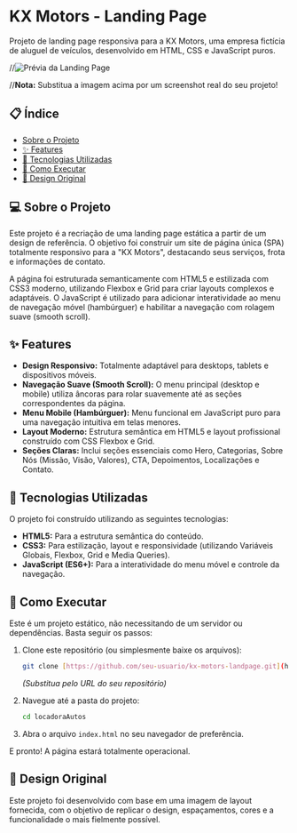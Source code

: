 # KX Motors - Landing Page

Projeto de landing page responsiva para a KX Motors, uma empresa fictícia de aluguel de veículos, desenvolvido em HTML, CSS e JavaScript puros.

//![Prévia da Landing Page](https://placehold.co/1200x800.png?text=Adicione+um+screenshot+do+projeto+aqui)

//**Nota:** Substitua a imagem acima por um screenshot real do seu projeto!

## 📋 Índice

* [Sobre o Projeto](#-sobre-o-projeto)
* [✨ Features](#-features)
* [🚀 Tecnologias Utilizadas](#-tecnologias-utilizadas)
* [🏃 Como Executar](#-como-executar)
* [🎨 Design Original](#-design-original)

## 💻 Sobre o Projeto

Este projeto é a recriação de uma landing page estática a partir de um design de referência. O objetivo foi construir um site de página única (SPA) totalmente responsivo para a "KX Motors", destacando seus serviços, frota e informações de contato.

A página foi estruturada semanticamente com HTML5 e estilizada com CSS3 moderno, utilizando Flexbox e Grid para criar layouts complexos e adaptáveis. O JavaScript é utilizado para adicionar interatividade ao menu de navegação móvel (hambúrguer) e habilitar a navegação com rolagem suave (smooth scroll).

## ✨ Features

* **Design Responsivo:** Totalmente adaptável para desktops, tablets e dispositivos móveis.
* **Navegação Suave (Smooth Scroll):** O menu principal (desktop e mobile) utiliza âncoras para rolar suavemente até as seções correspondentes da página.
* **Menu Mobile (Hambúrguer):** Menu funcional em JavaScript puro para uma navegação intuitiva em telas menores.
* **Layout Moderno:** Estrutura semântica em HTML5 e layout profissional construído com CSS Flexbox e Grid.
* **Seções Claras:** Inclui seções essenciais como Hero, Categorias, Sobre Nós (Missão, Visão, Valores), CTA, Depoimentos, Localizações e Contato.

## 🚀 Tecnologias Utilizadas

O projeto foi construído utilizando as seguintes tecnologias:

* **HTML5:** Para a estrutura semântica do conteúdo.
* **CSS3:** Para estilização, layout e responsividade (utilizando Variáveis Globais, Flexbox, Grid e Media Queries).
* **JavaScript (ES6+):** Para a interatividade do menu móvel e controle da navegação.

## 🏃 Como Executar

Este é um projeto estático, não necessitando de um servidor ou dependências. Basta seguir os passos:

1.  Clone este repositório (ou simplesmente baixe os arquivos):
    ```bash
    git clone [https://github.com/seu-usuario/kx-motors-landpage.git](https://github.com/eduardorochadev/locadoraAutos.git)
    ```
    *(Substitua pelo URL do seu repositório)*

2.  Navegue até a pasta do projeto:
    ```bash
    cd locadoraAutos
    ```

3.  Abra o arquivo `index.html` no seu navegador de preferência.

E pronto! A página estará totalmente operacional.

## 🎨 Design Original

Este projeto foi desenvolvido com base em uma imagem de layout fornecida, com o objetivo de replicar o design, espaçamentos, cores e a funcionalidade o mais fielmente possível.
